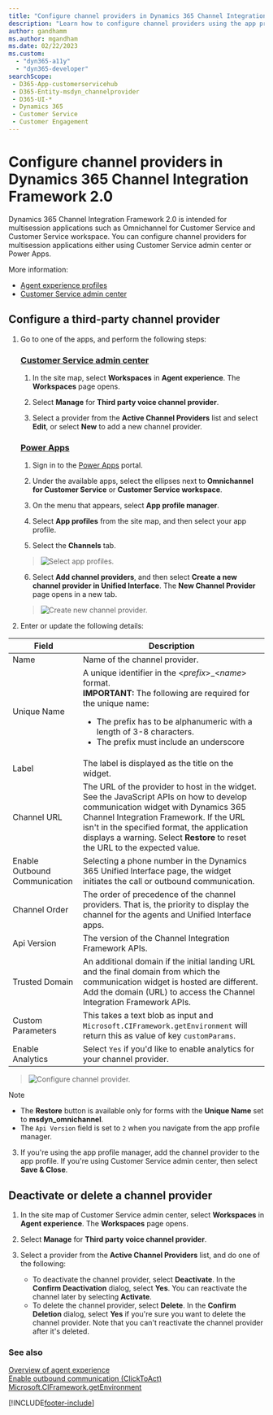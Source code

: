 ```yaml
---
title: "Configure channel providers in Dynamics 365 Channel Integration Framework 2.0| MicrosoftDocs"
description: "Learn how to configure channel providers using the app profile manager or the Customer Service admin center in Dynamics 365 Channel Integration Framework 2.0."
author: gandhamm
ms.author: mgandham
ms.date: 02/22/2023
ms.custom: 
  - "dyn365-a11y"
  - "dyn365-developer"
searchScope: 
 - D365-App-customerservicehub 
 - D365-Entity-msdyn_channelprovider
 - D365-UI-*
 - Dynamics 365 
 - Customer Service 
 - Customer Engagement
---
```


# Configure channel providers in Dynamics 365 Channel Integration Framework 2.0

Dynamics 365 Channel Integration Framework 2.0 is intended for multisession applications such as Omnichannel for Customer Service and Customer Service workspace. You can configure channel providers for multisession applications either using Customer Service admin center or Power Apps.

More information: 
- [Agent experience profiles](../../../customer-service/administer/overview.md)
- [Customer Service admin center](../../../customer-service/cs-admin-center.md)

## Configure a third-party channel provider

1. Go to one of the apps, and perform the following steps:
   
   ### [Customer Service admin center](#tab/customerserviceadmincenter)
   
    1. In the site map, select **Workspaces** in **Agent experience**. The **Workspaces** page opens.
    
    2. Select **Manage** for **Third party voice channel provider**.
    
    3. Select a provider from the **Active Channel Providers** list and select **Edit**, or select **New** to add a new channel provider.

    ### [Power Apps](#tab/appprofilemanager)    
    1. Sign in to the [Power Apps](https://make.powerapps.com) portal.

    2. Under the available apps, select the ellipses next to **Omnichannel for Customer Service** or **Customer Service workspace**.

    3. On the menu that appears, select **App profile manager**.

    4. Select **App profiles** from the site map, and then select your app profile.

    5. Select the **Channels** tab.

      > ![Select app profiles.](../../../customer-service/channel-integration-framework/media/channel-app-profile-manager.PNG "Select app profiles")

    6. Select **Add channel providers**, and then select **Create a new channel provider in Unified Interface**. The **New Channel Provider** page opens in a new tab.

      > ![Create new channel provider.](../../../customer-service/channel-integration-framework/media/create-new-channel-provider-app-profile-manager.PNG "Create new channel provider")

2. Enter or update the following details:

| Field | Description |
|-------|-------|
|Name|Name of the channel provider.|
|Unique Name|A unique identifier in the <*prefix*>_<*name*> format. <br>**IMPORTANT:** The following are required for the unique name:<ul><li> The prefix has to be alphanumeric with a length of 3-8 characters.</li><li>The prefix must include an underscore</li></ul>|
|Label|The label is displayed as the title on the widget.|
|Channel URL|The URL of the provider to host in the widget. See the JavaScript APIs on how to develop communication widget with Dynamics 365 Channel Integration Framework. If the URL isn't in the specified format, the application displays a warning. Select **Restore** to reset the URL to the expected value. |
|Enable Outbound Communication|Selecting a phone number in the Dynamics 365 Unified Interface page, the widget initiates the call or outbound communication.|
|Channel Order|The order of precedence of the channel providers. That is, the priority to display the channel for the agents and Unified Interface apps.|
|Api Version|The version of the Channel Integration Framework APIs.|
|Trusted Domain| An additional domain if the initial landing URL and the final domain from which the communication widget is hosted are different. Add the domain (URL) to access the Channel Integration Framework APIs. |
|Custom Parameters|This takes a text blob as input and `Microsoft.CIFramework.getEnvironment` will return this as value of key `customParams`.|
|Enable Analytics|Select `Yes` if you'd like to enable analytics for your channel provider.|

  > ![Configure channel provider.](../../../customer-service/channel-integration-framework/media/channel-provider-app-profile.png "Configure channel provider")

  > [!NOTE]
  > - The **Restore** button is available only for forms with the **Unique Name** set to **msdyn_omnichannel**.
  > - The `Api Version` field is set to `2` when you navigate from the app profile manager.

3. If you're using the app profile manager, add the channel provider to the app profile. If you're using Customer Service admin center, then select **Save & Close**.

## Deactivate or delete a channel provider

1. In the site map of Customer Service admin center, select **Workspaces** in **Agent experience**. The **Workspaces** page opens.
    
2. Select **Manage** for **Third party voice channel provider**.
    
3. Select a provider from the **Active Channel Providers** list, and do one of the following:

    - To deactivate the channel provider, select **Deactivate**. In the **Confirm Deactivation** dialog, select **Yes**. You can reactivate the channel later by selecting **Activate**.
    - To delete the channel provider, select **Delete**. In the **Confirm Deletion** dialog, select **Yes** if you're sure you want to delete the channel provider. Note that you can't reactivate the channel provider after it's deleted.

### See also

[Overview of agent experience](../../../customer-service/administer/overview.md)  
[Enable outbound communication (ClickToAct)](../../v1/administer/enable-outbound-communication-clicktoact.md)  
[Microsoft.CIFramework.getEnvironment](../develop/reference/microsoft-ciframework/getEnvironment.md)  


[!INCLUDE[footer-include](../../../includes/footer-banner.md)]
